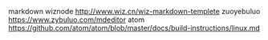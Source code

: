 
markdown
wiznode http://www.wiz.cn/wiz-markdown-templete
zuoyebuluo https://www.zybuluo.com/mdeditor
atom https://github.com/atom/atom/blob/master/docs/build-instructions/linux.md
